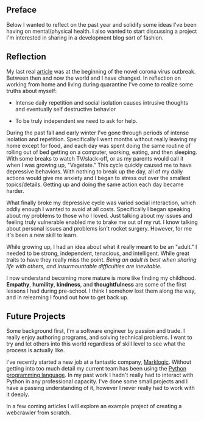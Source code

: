 ## Preface

Below I wanted to reflect on the past year and solidify some ideas I've been having on mental/physical health. I also wanted to start discussing a project I'm interested in sharing in a development blog sort of fashion.

## Reflection

My last real [article](https://danielwasserlauf.com/2020/03/28/covid-19-mental-framing/) was at the beginning of the novel corona virus outbreak. Between then and now the world and I have changed. In reflection on working from home and living during quarantine I've come to realize some truths about myself:

- Intense daily repetition and social isolation causes intrusive thoughts and eventually self destructive behavior

- To be truly independent we need to ask for help.

During the past fall and early winter I've gone through periods of intense isolation and repetition. Specifically I went months without really leaving my home except for food, and each day was spent doing the same routine of rolling out of bed getting on a computer, working, eating, and then sleeping. With some breaks to watch TV/slack-off, or as my parents would call it when I was growing up, "Vegetate." This cycle quickly caused me to have depressive behaviors. With nothing to break up the day, all of my daily actions would give me anxiety and I began to stress out over the smallest topics/details. Getting up and doing the same action each day became harder.

What finally broke my depressive cycle was varied social interaction, which oddly enough I wanted to avoid at all costs. Specifically I began speaking about my problems to those who I loved. Just talking about my issues and feeling truly vulnerable enabled me to brake me out of my rut. I know talking about personal issues and problems isn't rocket surgery. However, for me it's been a new skill to learn.

While growing up, I had an idea about what it really meant to be an "adult." I needed to be strong, independent, tenacious, and intelligent. While great traits to have they really miss the point. _Being an adult is best when sharing life with others, and insurmountable difficulties are inevitable._

I now understand becoming more mature is more like finding my childhood. **Empathy**, **humility**, **kindness**, and **thoughtfulness** are some of the first lessons I had during pre-school. I think I somehow lost them along the way, and in relearning I found out how to get back up.

## Future Projects

Some background first, I'm a software engineer by passion and trade. I really enjoy authoring programs, and solving technical problems. I want to try and let others into this world regardless of skill level to see what the process is actually like.

I've recently started a new job at a fantastic company, [Marklogic](https://www.marklogic.com/). Without getting into too much detail my current team has been using the [Python programming language](https://www.python.org/). In my past work I hadn't really had to interact with Python in any professional capacity. I've done some small projects and I have a passing understanding of it, however I never really had to work with it deeply.

In a few coming articles I will explore an example project of creating a webcrawler from scratch.
